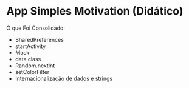 <h1>App Simples Motivation (Didático)</h1>
<p>O que Foi Consolidado:</p>

<ul>
  <li>SharedPreferences</li>
  <li>startActivity</li>
  <li>Mock</li>
  <li>data class</li>
  <li>Random.nextInt</li>
  <li>setColorFilter</li>
  <li>Internacionalização de dados e strings</li>
</ul>
